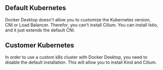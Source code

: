 ## Default Kubernetes

Docker Desktop doesn't allow you to customize the Kubernetes version, CNI or Load Balancer.  Therefor, you can't install Cilium.  You can install Istio, and it just extends the default CNI.

## Customer Kubernetes

In order to use a custom k8s cluster with Docker Desktop, you need to disable the default installation.  This will allow you to install Kind and Cilium.